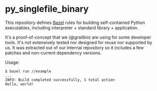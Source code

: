 # py_singlefile_binary

This repository defines [Bazel](https://bazel.build/) rules for building self-contained
Python executables, including interpreter + standard library + application.

It's a proof-of-concept that we (@grailbio) are using for some developer tools.
It's not extensively tested nor designed for reuse nor supported by us. It was extracted
out of our internal repository so it includes a few patches and non-current dependency versions.

Usage:
```
$ bazel run //example
...
INFO: Build completed successfully, 1 total action
Hello, world!
```

